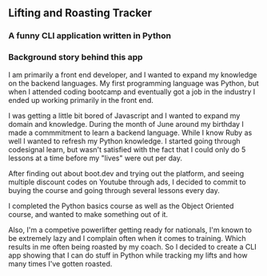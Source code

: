 ## Lifting and Roasting Tracker
### A funny CLI application written in Python 

### Background story behind this app 
I am primarily a front end developer, and I wanted to expand my knowledge on the backend languages. My first programming language was Python, but when I attended coding bootcamp and eventually got a job in the industry I ended up working primarily in the front end. 

I was getting a little bit bored of Javascript and I wanted to expand my domain and knowledge. During the month of June around my birthday I made a commmitment to learn a backend language. While I know Ruby as well I wanted to refresh my Python knowledge. I started going through codesignal learn, but wasn't satisfied with the fact that I could only do 5 lessons at a time before my "lives" were out per day. 

After finding out about boot.dev and trying out the platform, and seeing multiple discount codes on Youtube through ads, I decided to commit to buying the course and going through several lessons every day. 

I completed the Python basics course as well as the Object Oriented course, and wanted to make something out of it. 

Also, I'm a competive powerlifter getting ready for nationals, I'm known to be extremely lazy and I complain often when it comes to training. Which results in me often being roasted by my coach. So I decided to create a CLI app showing that I can do stuff in Python while tracking my lifts and how many times I've gotten roasted. 


